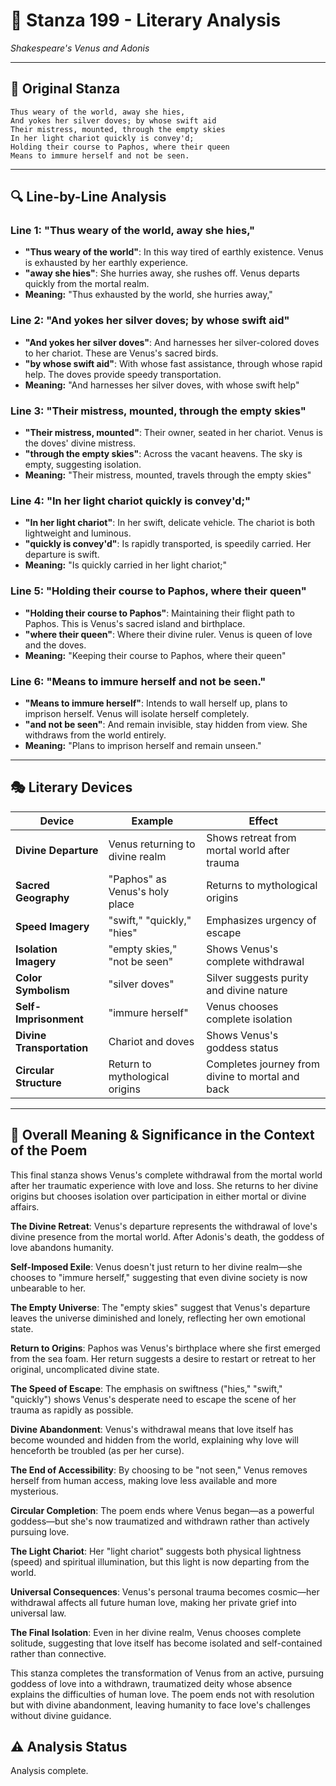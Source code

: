 # 🌹 Stanza 199 - Literary Analysis
*Shakespeare's Venus and Adonis*

---

## 📖 Original Stanza
```
Thus weary of the world, away she hies,    
And yokes her silver doves; by whose swift aid
Their mistress, mounted, through the empty skies
In her light chariot quickly is convey'd;  
Holding their course to Paphos, where their queen
Means to immure herself and not be seen.
```

---

## 🔍 Line-by-Line Analysis

### Line 1: "Thus weary of the world, away she hies,"
*   **"Thus weary of the world"**: In this way tired of earthly existence. Venus is exhausted by her earthly experience.
*   **"away she hies"**: She hurries away, she rushes off. Venus departs quickly from the mortal realm.
*   **Meaning:** "Thus exhausted by the world, she hurries away,"

### Line 2: "And yokes her silver doves; by whose swift aid"
*   **"And yokes her silver doves"**: And harnesses her silver-colored doves to her chariot. These are Venus's sacred birds.
*   **"by whose swift aid"**: With whose fast assistance, through whose rapid help. The doves provide speedy transportation.
*   **Meaning:** "And harnesses her silver doves, with whose swift help"

### Line 3: "Their mistress, mounted, through the empty skies"
*   **"Their mistress, mounted"**: Their owner, seated in her chariot. Venus is the doves' divine mistress.
*   **"through the empty skies"**: Across the vacant heavens. The sky is empty, suggesting isolation.
*   **Meaning:** "Their mistress, mounted, travels through the empty skies"

### Line 4: "In her light chariot quickly is convey'd;"
*   **"In her light chariot"**: In her swift, delicate vehicle. The chariot is both lightweight and luminous.
*   **"quickly is convey'd"**: Is rapidly transported, is speedily carried. Her departure is swift.
*   **Meaning:** "Is quickly carried in her light chariot;"

### Line 5: "Holding their course to Paphos, where their queen"
*   **"Holding their course to Paphos"**: Maintaining their flight path to Paphos. This is Venus's sacred island and birthplace.
*   **"where their queen"**: Where their divine ruler. Venus is queen of love and the doves.
*   **Meaning:** "Keeping their course to Paphos, where their queen"

### Line 6: "Means to immure herself and not be seen."
*   **"Means to immure herself"**: Intends to wall herself up, plans to imprison herself. Venus will isolate herself completely.
*   **"and not be seen"**: And remain invisible, stay hidden from view. She withdraws from the world entirely.
*   **Meaning:** "Plans to imprison herself and remain unseen."

---

## 🎭 Literary Devices

| Device | Example | Effect |
|--------|---------|--------|
| **Divine Departure** | Venus returning to divine realm | Shows retreat from mortal world after trauma |
| **Sacred Geography** | "Paphos" as Venus's holy place | Returns to mythological origins |
| **Speed Imagery** | "swift," "quickly," "hies" | Emphasizes urgency of escape |
| **Isolation Imagery** | "empty skies," "not be seen" | Shows Venus's complete withdrawal |
| **Color Symbolism** | "silver doves" | Silver suggests purity and divine nature |
| **Self-Imprisonment** | "immure herself" | Venus chooses complete isolation |
| **Divine Transportation** | Chariot and doves | Shows Venus's goddess status |
| **Circular Structure** | Return to mythological origins | Completes journey from divine to mortal and back |

---

## 🎯 Overall Meaning & Significance in the Context of the Poem

This final stanza shows Venus's complete withdrawal from the mortal world after her traumatic experience with love and loss. She returns to her divine origins but chooses isolation over participation in either mortal or divine affairs.

**The Divine Retreat**: Venus's departure represents the withdrawal of love's divine presence from the mortal world. After Adonis's death, the goddess of love abandons humanity.

**Self-Imposed Exile**: Venus doesn't just return to her divine realm—she chooses to "immure herself," suggesting that even divine society is now unbearable to her.

**The Empty Universe**: The "empty skies" suggest that Venus's departure leaves the universe diminished and lonely, reflecting her own emotional state.

**Return to Origins**: Paphos was Venus's birthplace where she first emerged from the sea foam. Her return suggests a desire to restart or retreat to her original, uncomplicated divine state.

**The Speed of Escape**: The emphasis on swiftness ("hies," "swift," "quickly") shows Venus's desperate need to escape the scene of her trauma as rapidly as possible.

**Divine Abandonment**: Venus's withdrawal means that love itself has become wounded and hidden from the world, explaining why love will henceforth be troubled (as per her curse).

**The End of Accessibility**: By choosing to be "not seen," Venus removes herself from human access, making love less available and more mysterious.

**Circular Completion**: The poem ends where Venus began—as a powerful goddess—but she's now traumatized and withdrawn rather than actively pursuing love.

**The Light Chariot**: Her "light chariot" suggests both physical lightness (speed) and spiritual illumination, but this light is now departing from the world.

**Universal Consequences**: Venus's personal trauma becomes cosmic—her withdrawal affects all future human love, making her private grief into universal law.

**The Final Isolation**: Even in her divine realm, Venus chooses complete solitude, suggesting that love itself has become isolated and self-contained rather than connective.

This stanza completes the transformation of Venus from an active, pursuing goddess of love into a withdrawn, traumatized deity whose absence explains the difficulties of human love. The poem ends not with resolution but with divine abandonment, leaving humanity to face love's challenges without divine guidance.

## ⚠️ Analysis Status
Analysis complete.
